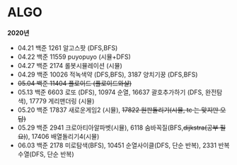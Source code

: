 # ALGO
**2020년**

- 04.21 백준 1261 알고스팟 (DFS,BFS)
- 04.22 백준 11559 puyopuyo (시뮬+DFS)
- 04.27 백준 2174 롤봇시뮬레이션 (시뮬)
- 04.29 백준 10026 적녹색약 (DFS,BFS), 3187 양치기꿍 (DFS,BFS)
- ~~05.04 백준 11404 플로이드 (플로이드와샬)~~ 
- 05.13 백준 6603 로또 (DFS),  10974 순열, 16637 괄호추가하기 (DFS, 완전탐색), 17779 게리맨더링 (시뮬)
- 05.20 백준 17837 새로운게임2 (시뮬), ~~17822 원판돌리기(시뮬, tc 는 맞지만 오답)~~
- 05.29 백준 2941 크로아티아알파벳(시뮬), 6118 숨바꼭질(BFS,~~dijkstra(공부 필요)~~), 17406 배열돌리기4(시뮬)
- 06.03 백준 2178 미로탐색(BFS), 10451 순열사이클(DFS, 단순 반복), 2331 반복수열(DFS, 단순 반복)

